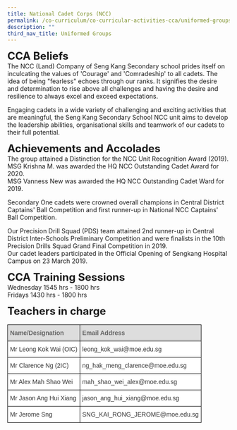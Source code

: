 ```yaml
---
title: National Cadet Corps (NCC)
permalink: /co-curriculum/co-curricular-activities-cca/uniformed-groups/national-cadets-corp-ncc/
description: ""
third_nav_title: Uniformed Groups
---
```


**<font size=5>CCA Beliefs</font>**<br>
The NCC (Land) Company of Seng Kang Secondary school prides itself on inculcating the values of 'Courage' and 'Comradeship' to all cadets. The idea of being "fearless" echoes through our ranks. It signifies the desire and determination to rise above all challenges and having the desire and resilience to always excel and exceed expectations.

  

Engaging cadets in a wide variety of challenging and exciting activities that are meaningful, the Seng Kang Secondary School NCC unit aims to develop the leadership abilities, organisational skills and teamwork of our cadets to their full potential.

  
**<font size=5>Achievements and Accolades</font>**<br>
The group attained a Distinction for the NCC Unit Recognition Award (2019).  <br>
MSG Krishna M. was awarded the HQ NCC Outstanding Cadet Award for 2020.<br>
MSG Vanness New was awarded the HQ NCC Outstanding Cadet Ward for 2019.
  
Secondary One cadets were crowned overall champions in Central District Captains' Ball Competition and first runner-up in National NCC Captains' Ball Competition.

  

Our Precision Drill Squad (PDS) team attained 2nd runner-up in Central District Inter-Schools Preliminary Competition and were finalists in the 10th Precision Drills Squad Grand Final Competition in 2019.<br>
Our cadet leaders participated in the Official Opening of Sengkang Hospital Campus on 23 March 2019.

  
**<font size=5>CCA Training Sessions</font>**<br>
Wednesday 1545 hrs - 1800 hrs<br>
Fridays 1430 hrs - 1800 hrs

**<font size=5>Teachers in charge</font>**<br>
<table style="border-collapse:collapse;border-spacing:0" class="tg"><thead><tr><th style="background-color:#DDD;border-color:black;border-style:solid;border-width:1px;color:#666;font-family:Arial, sans-serif;font-size:14px;font-weight:bold;overflow:hidden;padding:10px 5px;text-align:left;vertical-align:middle;word-break:normal"><span style="color:#666;background-color:#DDD">Name/Designation</span></th><th style="background-color:#DDD;border-color:black;border-style:solid;border-width:1px;color:#666;font-family:Arial, sans-serif;font-size:14px;font-weight:bold;overflow:hidden;padding:10px 5px;text-align:left;vertical-align:middle;word-break:normal"><span style="color:#666;background-color:#DDD">Email Address</span></th></tr></thead><tbody><tr><td style="background-color:#FFF;border-color:black;border-style:solid;border-width:1px;color:#333;font-family:Arial, sans-serif;font-size:14px;overflow:hidden;padding:10px 5px;text-align:left;vertical-align:middle;word-break:normal">Mr Leong Kok Wai (OIC)</td><td style="background-color:#FFF;border-color:black;border-style:solid;border-width:1px;color:#333;font-family:Arial, sans-serif;font-size:14px;overflow:hidden;padding:10px 5px;text-align:left;vertical-align:middle;word-break:normal">leong_kok_wai@moe.edu.sg</td></tr><tr><td style="background-color:#FFF;border-color:black;border-style:solid;border-width:1px;color:#333;font-family:Arial, sans-serif;font-size:14px;overflow:hidden;padding:10px 5px;text-align:left;vertical-align:middle;word-break:normal">Mr Clarence Ng (2IC)</td><td style="background-color:#FFF;border-color:black;border-style:solid;border-width:1px;color:#333;font-family:Arial, sans-serif;font-size:14px;overflow:hidden;padding:10px 5px;text-align:left;vertical-align:middle;word-break:normal">ng_hak_meng_clarence@moe.edu.sg</td></tr><tr><td style="background-color:#FFF;border-color:black;border-style:solid;border-width:1px;color:#333;font-family:Arial, sans-serif;font-size:14px;overflow:hidden;padding:10px 5px;text-align:left;vertical-align:middle;word-break:normal">Mr Alex Mah Shao Wei</td><td style="background-color:#FFF;border-color:black;border-style:solid;border-width:1px;color:#333;font-family:Arial, sans-serif;font-size:14px;overflow:hidden;padding:10px 5px;text-align:left;vertical-align:middle;word-break:normal">mah_shao_wei_alex@moe.edu.sg</td></tr><tr><td style="background-color:#FFF;border-color:black;border-style:solid;border-width:1px;color:#333;font-family:Arial, sans-serif;font-size:14px;overflow:hidden;padding:10px 5px;text-align:left;vertical-align:middle;word-break:normal">Mr Jason Ang Hui Xiang</td><td style="background-color:#FFF;border-color:black;border-style:solid;border-width:1px;color:#333;font-family:Arial, sans-serif;font-size:14px;overflow:hidden;padding:10px 5px;text-align:left;vertical-align:middle;word-break:normal">jason_ang_hui_xiang@moe.edu.sg </td></tr><tr><td style="background-color:#FFF;border-color:black;border-style:solid;border-width:1px;color:#333;font-family:Arial, sans-serif;font-size:14px;overflow:hidden;padding:10px 5px;text-align:left;vertical-align:middle;word-break:normal">Mr Jerome Sng</td><td style="background-color:#FFF;border-color:black;border-style:solid;border-width:1px;color:#333;font-family:Arial, sans-serif;font-size:14px;overflow:hidden;padding:10px 5px;text-align:left;vertical-align:middle;word-break:normal">SNG_KAI_RONG_JEROME@moe.edu.sg</td></tr></tbody></table>